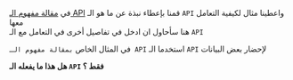 في [مقالة مفهوم الـ API](/articles/api-concept) قمنا بإعطاء نبذة عن ما هو الـ `API` واعطينا مثال لكيفية التعامل معها  
هنا سأحاول ان ادخل في تفاصيل أخرى في التعامل مع الـ `API`

في المثال الخاص `بمقالة مفهوم الـ API` استخدما الـ `API` لإحضار بعض البيانات

**هل هذا ما يفعله الـ `API` فقط ؟**
